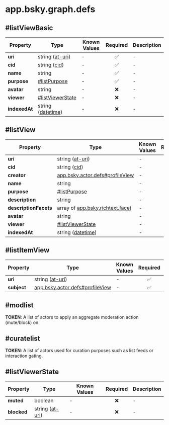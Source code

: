 # app.bsky.graph.defs

## #listViewBasic

| Property | Type | Known Values | Required | Description |
| --- | --- | --- | :---: | --- |
| **uri** | string ([at-uri](https://atproto.com/specs/at-uri-scheme)) | - | ✅ | - |
| **cid** | string ([cid](https://atproto.com/specs/repository#cid-formats)) | - | ✅ | - |
| **name** | string | - | ✅ | - |
| **purpose** | [#listPurpose](#listpurpose) | - | ✅ | - |
| **avatar** | string | - | ❌ | - |
| **viewer** | [#listViewerState](#listviewerstate) | - | ❌ | - |
| **indexedAt** | string ([datetime](https://atproto.com/specs/lexicon#datetime)) | - | ❌ | - |

## #listView

| Property | Type | Known Values | Required | Description |
| --- | --- | --- | :---: | --- |
| **uri** | string ([at-uri](https://atproto.com/specs/at-uri-scheme)) | - | ✅ | - |
| **cid** | string ([cid](https://atproto.com/specs/repository#cid-formats)) | - | ✅ | - |
| **creator** | [app.bsky.actor.defs#profileView](../../../../lexiconsapp/bsky/actor/defs.md#profileview) | - | ✅ | - |
| **name** | string | - | ✅ | - |
| **purpose** | [#listPurpose](#listpurpose) | - | ✅ | - |
| **description** | string | - | ❌ | - |
| **descriptionFacets** | array of [app.bsky.richtext.facet](../../../../lexiconsapp/bsky/richtext/facet.md#app.bsky.richtext.facet) | - | ❌ | - |
| **avatar** | string | - | ❌ | - |
| **viewer** | [#listViewerState](#listviewerstate) | - | ❌ | - |
| **indexedAt** | string ([datetime](https://atproto.com/specs/lexicon#datetime)) | - | ✅ | - |

## #listItemView

| Property | Type | Known Values | Required | Description |
| --- | --- | --- | :---: | --- |
| **uri** | string ([at-uri](https://atproto.com/specs/at-uri-scheme)) | - | ✅ | - |
| **subject** | [app.bsky.actor.defs#profileView](../../../../lexiconsapp/bsky/actor/defs.md#profileview) | - | ✅ | - |

## #modlist

**TOKEN**: A list of actors to apply an aggregate moderation action (mute/block) on.

## #curatelist

**TOKEN**: A list of actors used for curation purposes such as list feeds or interaction gating.

## #listViewerState

| Property | Type | Known Values | Required | Description |
| --- | --- | --- | :---: | --- |
| **muted** | boolean | - | ❌ | - |
| **blocked** | string ([at-uri](https://atproto.com/specs/at-uri-scheme)) | - | ❌ | - |
